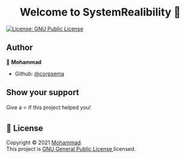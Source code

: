 <h1 align="center">Welcome to SystemRealibility 👋</h1>
<p>
  <a href="https://github.com/corpsema/SystemRealibility/blob/main/LICENSE" target="_blank">
    <img alt="License: GNU Public License " src="https://img.shields.io/badge/License-GNU Public License -yellow.svg" />
  </a>
</p>

## Author

👤 **Mohammad**

* Github: [@corpsema](https://github.com/corpsema)

## Show your support

Give a ⭐️ if this project helped you!

## 📝 License

Copyright © 2021 [Mohammad](https://github.com/corpsema).<br />
This project is [GNU General Public License ](https://github.com/corpsema/SystemRealibility/blob/main/LICENSE) licensed.

